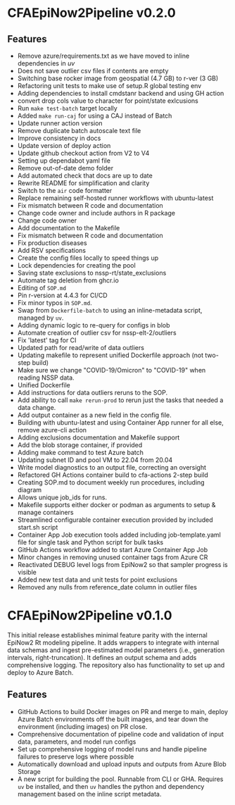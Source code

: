 # CFAEpiNow2Pipeline v0.2.0

## Features
* Remove azure/requirements.txt as we have moved to inline dependencies in *uv*
* Does not save outlier csv files if contents are empty
* Switching base rocker image from geospatial (4.7 GB) to r-ver (3 GB)
* Refactoring unit tests to make use of setup.R global testing env
* Adding dependencies to install cmdstanr backend and using GH action
* convert drop cols value to character for point/state exlcusions
* Run `make test-batch` target locally
* Added `make run-caj` for using a CAJ instead of Batch
* Update runner action version
* Remove duplicate batch autoscale text file
* Improve consistency in docs
* Update version of deploy action
* Update github checkout action from V2 to V4
* Setting up dependabot yaml file
* Remove out-of-date demo folder
* Add automated check that docs are up to date
* Rewrite README for simplification and clarity
* Switch to the `air` code formatter
* Replace remaining self-hosted runner workflows with ubuntu-latest
* Fix mismatch between R code and documentation
* Change code owner and include authors in R package
* Change code owner
* Add documentation to the Makefile
* Fix mismatch between R code and documentation
* Fix production diseases
* Add RSV specifications
* Create the config files locally to speed things up
* Lock dependencies for creating the pool
* Saving state exclusions to nssp-rt/state_exclusions
* Automate tag deletion from ghcr.io
* Editing of `SOP.md`
* Pin r-version at 4.4.3 for CI/CD
* Fix minor typos in `SOP.md`.
* Swap from `Dockerfile-batch` to using an inline-metadata script, managed by `uv`.
* Adding dynamic logic to re-query for configs in blob
* Automate creation of outlier csv for nssp-elt-2/outliers
* Fix 'latest' tag for CI
* Updated path for read/write of data outliers
* Updating makefile to represent unified Dockerfile approach (not two-step build)
* Make sure we change "COVID-19/Omicron" to "COVID-19" when reading NSSP data.
* Unified Dockerfile
* Add instructions for data outliers reruns to the SOP.
* Add ability to call `make rerun-prod` to rerun just the tasks that needed a data change.
* Add output container as a new field in the config file.
* Building with ubuntu-latest and using Container App runner for all else, remove azure-cli action
* Adding exclusions documentation and Makefile support
* Add the blob storage container, if provided
* Adding make command to test Azure batch
* Updating subnet ID and pool VM to 22.04 from 20.04
* Write model diagnostics to an output file, correcting an oversight
* Refactored GH Actions container build to cfa-actions 2-step build
* Creating SOP.md to document weekly run procedures, including diagram
* Allows unique job_ids for runs.
* Makefile supports either docker or podman as arguments to setup & manage containers
* Streamlined configurable container execution provided by included start.sh script
* Container App Job execution tools added including job-template.yaml file for single task and Python script for bulk tasks
* GitHub Actions workflow added to start Azure Container App Job
* Minor changes in removing unused container tags from Azure CR
* Reactivated DEBUG level logs from EpiNow2 so that sampler progress is visible
* Added new test data and unit tests for point exclusions
* Removed any nulls from reference_date column in outlier files

# CFAEpiNow2Pipeline v0.1.0

This initial release establishes minimal feature parity with the internal EpiNow2 Rt modeling pipeline. It adds wrappers to integrate with internal data schemas and ingest pre-estimated model parameters (i.e., generation intervals, right-truncation). It defines an output schema and adds comprehensive logging. The repository also has functionality to set up and deploy to Azure Batch.

## Features

* GitHub Actions to build Docker images on PR and merge to main, deploy Azure Batch environments off the built images, and tear down the environment (including images) on PR close.
* Comprehensive documentation of pipeline code and validation of input data, parameters, and model run configs
* Set up comprehensive logging of model runs and handle pipeline failures to preserve logs where possible
* Automatically download and upload inputs and outputs from Azure Blob Storage
* A new script for building the pool. Runnable from CLI or GHA. Requires `uv` be installed, and then `uv` handles the python and dependency management based on the inline script metadata.
